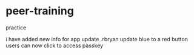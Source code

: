 # peer-training
practice

i have added new info for app update .rbryan
update blue to a red button 
users can now click to access passkey 